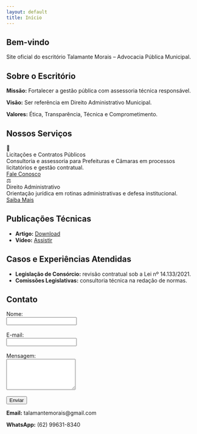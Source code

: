```yaml
---
layout: default
title: Início
---
```


<section id="inicio">
  <h2>Bem-vindo</h2>
  <p>Site oficial do escritório Talamante Morais – Advocacia Pública Municipal.</p>
</section>

<section id="sobre">
  <h2>Sobre o Escritório</h2>
  <p><strong>Missão:</strong> Fortalecer a gestão pública com assessoria técnica responsável.</p>
  <p><strong>Visão:</strong> Ser referência em Direito Administrativo Municipal.</p>
  <p><strong>Valores:</strong> Ética, Transparência, Técnica e Comprometimento.</p>
</section>

<section id="servicos">
  <h2>Nossos Serviços</h2>
  <div class="services-grid">
    <div class="service-card">
      <div class="service-icon">📝</div>
      <div class="service-title">Licitações e Contratos Públicos</div>
      <div class="service-desc">Consultoria e assessoria para Prefeituras e Câmaras em processos licitatórios e gestão contratual.</div>
      <a class="cta-btn-service" href="mailto:talamantemorais@gmail.com">Fale Conosco</a>
    </div>
    <div class="service-card">
      <div class="service-icon">⚖️</div>
      <div class="service-title">Direito Administrativo</div>
      <div class="service-desc">Orientação jurídica em rotinas administrativas e defesa institucional.</div>
      <a class="cta-btn-service" href="mailto:talamantemorais@gmail.com">Saiba Mais</a>
    </div>
  </div>
</section>

<section id="publicacoes">
  <h2>Publicações Técnicas</h2>
  <ul>
    <li><strong>Artigo:</strong> <a href="docs/artigo_implementacao_local.pdf" >Download</a></li>
    <li><strong>Vídeo:</strong> <a href="#">Assistir</a></li>
  </ul>
</section>

<section id="experiencias">
  <h2>Casos e Experiências Atendidas</h2>
  <ul>
    <li><strong>Legislação de Consórcio:</strong> revisão contratual sob a Lei nº 14.133/2021.</li>
    <li><strong>Comissões Legislativas:</strong> consultoria técnica na redação de normas.</li>
  </ul>
</section>

<section id="contato">
  <h2>Contato</h2>
  <form action="https://formsubmit.co/talamantemorais@gmail.com" method="POST">
    <label for="nome">Nome:</label><br>
    <input type="text" id="nome" name="nome" required><br><br>
    <label for="email">E-mail:</label><br>
    <input type="email" id="email" name="email" required><br><br>
    <label for="mensagem">Mensagem:</label><br>
    <textarea id="mensagem" name="mensagem" rows="5" required></textarea><br><br>
    <button type="submit">Enviar</button>
  </form>
  <p><strong>Email:</strong> talamantemorais@gmail.com</p>
  <p><strong>WhatsApp:</strong> (62) 99631-8340</p>
</section>

